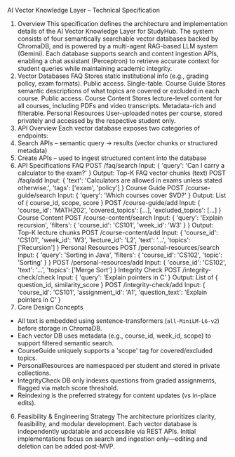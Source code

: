 AI Vector Knowledge Layer – Technical Specification
1. Overview
This specification defines the architecture and implementation details of the AI Vector Knowledge Layer for StudyHub. The system consists of four semantically searchable vector databases backed by ChromaDB, and is powered by a multi-agent RAG-based LLM system (Gemini). Each database supports search and content ingestion APIs, enabling a chat assistant (Perceptron) to retrieve accurate context for student queries while maintaining academic integrity.
2. Vector Databases
FAQ
Stores static institutional info (e.g., grading policy, exam formats). Public access. Single-table.
Course Guide
Stores semantic descriptions of what topics are covered or excluded in each course. Public access.
Course Content
Stores lecture-level content for all courses, including PDFs and video transcripts. Metadata-rich and filterable.
Personal Resources
User-uploaded notes per course, stored privately and accessed by the respective student only.
3. API Overview
Each vector database exposes two categories of endpoints:
1. Search APIs – semantic query → results (vector chunks or structured metadata)
2. Create APIs – used to ingest structured content into the database
4. API Specifications
FAQ
POST /faq/search
Input: { 'query': 'Can I carry a calculator to the exam?' }
Output: Top-K FAQ vector chunks (text)
POST /faq/add
Input: { 'text': 'Calculators are allowed in exams unless stated otherwise.', 'tags': ['exam', 'policy'] }
Course Guide
POST /course-guide/search
Input: { 'query': 'Which courses cover SVD?' }
Output: List of { course_id, scope, score }
POST /course-guide/add
Input: { 'course_id': 'MATH202', 'covered_topics': [...], 'excluded_topics': [...] }
Course Content
POST /course-content/search
Input: { 'query': 'Explain recursion', 'filters': { 'course_id': 'CS101', 'week_id': 'W3' } }
Output: Top-K lecture chunks
POST /course-content/add
Input: { 'course_id': 'CS101', 'week_id': 'W3', 'lecture_id': 'L2', 'text': '...', 'topics': ['Recursion'] }
Personal Resources
POST /personal-resources/search
Input: { 'query': 'Sorting in Java', 'filters': { 'course_id': 'CS102', 'topic': 'Sorting' } }
POST /personal-resources/add
Input: { 'course_id': 'CS102', 'text': '...', 'topics': ['Merge Sort'] }
Integrity Check
POST /integrity-check/check
Input: { 'query': 'Explain pointers in C' }
Output: List of { question_id, similarity_score }
POST /integrity-check/add
Input: { 'course_id': 'CS101', 'assignment_id': 'A1', 'question_text': 'Explain pointers in C' }
5. Core Design Concepts
- All text is embedded using sentence-transformers (`all-MiniLM-L6-v2`) before storage in ChromaDB.
- Each vector DB uses metadata (e.g., course_id, week_id, scope) to support filtered semantic search.
- CourseGuide uniquely supports a 'scope' tag for covered/excluded topics.
- PersonalResources are namespaced per student and stored in private collections.
- IntegrityCheck DB only indexes questions from graded assignments, flagged via match score threshold.
- Reindexing is the preferred strategy for content updates (vs in-place edits).
6. Feasibility & Engineering Strategy
The architecture prioritizes clarity, feasibility, and modular development. Each vector database is independently updatable and accessible via REST APIs. Initial implementations focus on search and ingestion only—editing and deletion can be added post-MVP.

